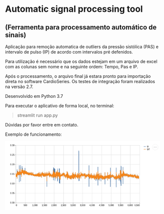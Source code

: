 # Automatic signal processing tool
## (Ferramenta para processamento automático de sinais)

Aplicação para remoção automatica de outliers da pressão sistólica (PAS) e intervalo de pulso (IP) de acordo com intervalos pré defenidos.

Para utilização é necessário que os dados estejam em um arquivo de excel com as colunas sem nome e na seguinte ordem: Tempo, Pas e IP.

Após o processamento, o arquivo final já estara pronto para importação direta no software CardioSeries. Os testes de integração foram realizados na versão 2.7.

Desenvolvido em Python 3.7

Para executar o aplicativo de forma local, no terminal:

> streamlit run app.py

Dúvidas por favor entre em contato.

Exemplo de funcionamento:

![Grafico](https://github.com/gbazo/signalproc/blob/master/grafico.png)
